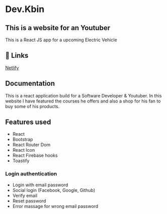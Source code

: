 
# Dev.Kbin
## This is a website for an Youtuber
This is a React JS app for a upcoming Electric Vehicle 

## 🔗 Links
[Netlify](https://smart-ev.netlify.app/Chart)

## Documentation
This is a react application build for a Software Developer & Youtuber. In this website I have featured the courses he offers and also a shop for his fan to buy some of his products. 
## Features used
- React
- Bootstrap
- React Router Dom 
- React Icon 
- React Firebase hooks
- Toastify

### Login authentication
- Login with email password 
- Social login (Facebook, Google, Github)
- Verify email 
- Reset password 
- Error massage for wrong email password 



